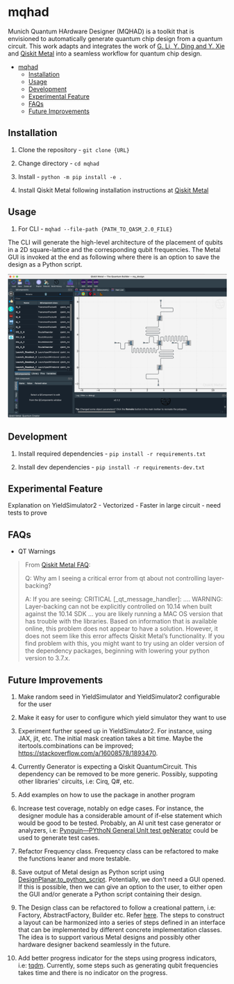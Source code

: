 # mqhad

Munich Quantum HArdware Designer (MQHAD) is a toolkit that is envisioned to automatically generate quantum chip design from a quantum circuit. This work adapts and integrates the work of [G. Li, Y. Ding and Y. Xie](https://arxiv.org/abs/1911.12879) and [Qiskit Metal](https://qiskit.org/documentation/metal/) into a seamless workflow for quantum chip design.

- [mqhad](#mqhad)
  - [Installation](#installation)
  - [Usage](#usage)
  - [Development](#development)
  - [Experimental Feature](#experimental-feature)
  - [FAQs](#faqs)
  - [Future Improvements](#future-improvements)

## Installation

1. Clone the repository - `git clone {URL}`

2. Change directory - `cd mqhad`

3. Install - `python -m pip install -e .`

4. Install Qiskit Metal following installation instructions at [Qiskit Metal](https://qiskit.org/documentation/metal/installation.html)

## Usage

1. For CLI - `mqhad --file-path {PATH_TO_QASM_2.0_FILE}`

The CLI will generate the high-level architecture of the placement of qubits in a 2D square-lattice and the corresponding qubit frequencies. The Metal GUI is invoked at the end as following where there is an option to save the design as a Python script.

![4_qubit_2D_square_lattice](docs/images/4_qubit_2D_square_lattice.png)

## Development

1. Install required dependencies - `pip install -r requirements.txt`

2. Install dev dependencies - `pip install -r requirements-dev.txt`

## Experimental Feature

Explanation on YieldSimulator2 - Vectorized - Faster in large circuit - need tests to prove

## FAQs

- QT Warnings

>From [Qiskit Metal FAQ](https://qiskit.org/documentation/metal/faq.html):
>
>Q: Why am I seeing a critical error from qt about not controlling layer-backing?
>
>A: If you are seeing: CRITICAL [_qt_message_handler]: …. WARNING: Layer-backing can not be explicitly controlled on 10.14 when built against the 10.14 SDK … you are likely running a MAC OS version that has trouble with the libraries. Based on information that is available online, this problem does not appear to have a solution. However, it does not seem like this error affects Qiskit Metal’s functionality. If you find problem with this, you might want to try using an older version of the dependency packages, beginning with lowering your python version to 3.7.x.

## Future Improvements

1. Make random seed in YieldSimulator and YieldSimulator2 configurable for the user

2. Make it easy for user to configure which yield simulator they want to use

3. Experiment further speed up in YieldSimulator2. For instance, using JAX, jit, etc. The initial mask creation takes a bit time. Maybe the itertools.combinations can be improved; <https://stackoverflow.com/a/16008578/1893470>.

4. Currently Generator is expecting a Qiskit QuantumCircuit. This dependency can be removed to be more generic. Possibly, suppoting other libraries' circuits, i.e: Cirq, Q#, etc.

5. Add examples on how to use the package in another program

6. Increase test coverage, notably on edge cases. For instance, the designer module has a considerable amount of if-else statement which would be good to be tested. Probably, an AI unit test case generator or analyzers, i.e: [Pynguin—PYthoN General UnIt test geNerator](https://pynguin.readthedocs.io/en/latest/) could be used to generate test cases.

7. Refactor Frequency class. Frequency class can be refactored to make the functions leaner and more testable.

8. Save output of Metal design as Python script using [DesignPlanar.to_python_script](https://qiskit.org/documentation/metal/stubs/qiskit_metal.designs.DesignPlanar.to_python_script.html#qiskit_metal.designs.DesignPlanar.to_python_script). Potentially, we don't need a GUI opened. If this is possible, then we can give an option to the user, to either open the GUI and/or generate a Python script containing their design.

9. The Design class can be refactored to follow a creational pattern, i.e: Factory, AbstractFactory, Builder etc. Refer [here](https://refactoring.guru/design-patterns/creational-patterns). The steps to construct a layout can be harmonized into a series of steps defined in an interface that can be implemented by different concrete implementation classes. The idea is to support various Metal designs and possibly other hardware designer backend seamlessly in the future.

10. Add better progress indicator for the steps using progress indicators, i.e: [tqdm](https://github.com/tqdm/tqdm). Currently, some steps such as generating qubit frequencies takes time and there is no indicator on the progress.
